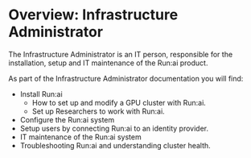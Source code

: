 # Overview: Infrastructure Administrator

The Infrastructure Administrator is an IT person, responsible for the installation, setup and IT maintenance of the Run:ai product. 


As part of the Infrastructure Administrator documentation you will find:

* Install Run:ai 
    * How to set up and modify a GPU cluster with Run:ai.
    * Set up Researchers to work with Run:ai.
* Configure the Run:ai system
* Setup users by connecting Run:ai to an identity provider.
* IT maintenance of the Run:ai system
* Troubleshooting Run:ai and understanding cluster health.
